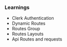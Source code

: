 ### Learnings
 - Clerk Authentication
 - Dynamic Routes
 - Routes Group
 - Routes Layouts
 - Api Routes and requests